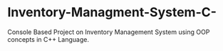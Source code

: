# Inventory-Managment-System-C-
Console Based Project on Inventory Management System using OOP concepts in C++ Language.
